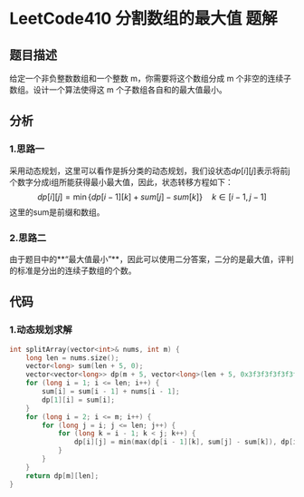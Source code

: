 # LeetCode410 分割数组的最大值 题解

## 题目描述

给定一个非负整数数组和一个整数 m，你需要将这个数组分成 m 个非空的连续子数组。设计一个算法使得这 m 个子数组各自和的最大值最小。



## 分析

### 1.思路一

采用动态规划，这里可以看作是拆分类的动态规划，我们设状态$dp[i][j]$表示将前j个数字分成i组所能获得最小最大值，因此，状态转移方程如下：
$$
dp[i][j]=\min\{dp[i-1][k]+sum[j]-sum[k]\}\quad k\in[i-1,j-1]
$$
这里的sum是前缀和数组。



### 2.思路二

由于题目中的**“最大值最小”**，因此可以使用二分答案，二分的是最大值，评判的标准是分出的连续子数组的个数。



## 代码

### 1.动态规划求解

```c++
int splitArray(vector<int>& nums, int m) {
    long len = nums.size();
    vector<long> sum(len + 5, 0);
    vector<vector<long>> dp(m + 5, vector<long>(len + 5, 0x3f3f3f3f3f3f3f3f));
    for (long i = 1; i <= len; i++) {
        sum[i] = sum[i - 1] + nums[i - 1];
        dp[1][i] = sum[i];
    }
    for (long i = 2; i <= m; i++) {
        for (long j = i; j <= len; j++) {
            for (long k = i - 1; k < j; k++) {
                dp[i][j] = min(max(dp[i - 1][k], sum[j] - sum[k]), dp[i][j]);
            }
        }
    }
    return dp[m][len];
}
```


